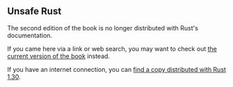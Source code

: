 ## Unsafe Rust

The second edition of the book is no longer distributed with Rust's documentation.

If you came here via a link or web search, you may want to check out [the current
version of the book](../ch19-01-unsafe-rust.md) instead.

If you have an internet connection, you can [find a copy distributed with
Rust
1.30](https://doc.rust-lang.org/1.30.0/book/second-edition/ch19-01-unsafe-rust.html).